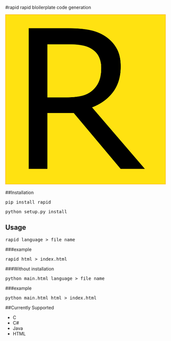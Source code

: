 #rapid
rapid bloilerplate code generation

![rapid](https://github.com/keshav11/rapid/blob/master/logo.png)

##Installation
<pre>pip install rapid</pre>
<pre>python setup.py install</pre>

## Usage
<pre>
rapid language > file_name
</pre>
###example

<pre>
rapid html > index.html
</pre>
###Without installation
<pre>
python main.html language > file_name
</pre>
###example
<pre>
python main.html html > index.html
</pre>

##Currently Supported
* C
* C#
* Java
* HTML
